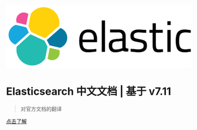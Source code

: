 <!-- _coverpage.md -->

![logo](_media/elastic-logo.svg ':size=50%')

# Elasticsearch 中文文档 | 基于 v7.11

> 对官方文档的翻译

[点击了解](README.md)